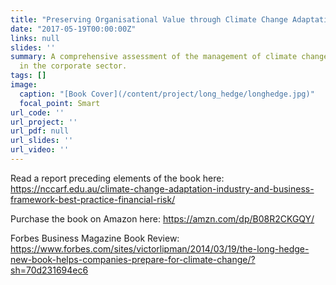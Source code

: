 ```yaml
---
title: "Preserving Organisational Value through Climate Change Adaptation"
date: "2017-05-19T00:00:00Z"
links: null
slides: ''
summary: A comprehensive assessment of the management of climate change adaptation
  in the corporate sector.
tags: []
image:
  caption: "[Book Cover](/content/project/long_hedge/longhedge.jpg)"
  focal_point: Smart
url_code: ''
url_project: ''
url_pdf: null
url_slides: ''
url_video: ''
---
```


Read a report preceding elements of the book here: https://nccarf.edu.au/climate-change-adaptation-industry-and-business-framework-best-practice-financial-risk/

Purchase the book on Amazon here: https://amzn.com/dp/B08R2CKGQY/

Forbes Business Magazine Book Review: https://www.forbes.com/sites/victorlipman/2014/03/19/the-long-hedge-new-book-helps-companies-prepare-for-climate-change/?sh=70d231694ec6
